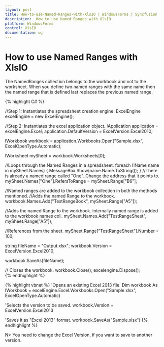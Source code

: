 ```yaml
---
layout: post
title: How-to-use-Named-Ranges-with-XlsIO | WindowsForms | Syncfusion
description:  How to use Named Ranges with XlsIO
platform: WindowsForms
control: XlsIO	
documentation: ug
---
```


# How to use Named Ranges with XlsIO

The NamedRanges collection belongs to the workbook and not to the worksheet. When you define two named ranges with the same name then the named range that is defined last replaces the previous named range.
 
{% highlight C# %}
 
//Step 1: Instantiates the spreadsheet creation engine.
ExcelEngine excelEngine = new ExcelEngine();

//Step 2: Instantiates the excel application object.
IApplication application = excelEngine.Excel;
application.DefaultVersion = ExcelVersion.Excel2010;
 
IWorkbook workbook = application.Workbooks.Open("Sample.xlsx", ExcelOpenType.Automatic);
 
IWorksheet mySheet = workbook.Worksheets[0];
 
//Loops through the Named Ranges in a spreadsheet.
foreach (IName name in mySheet.Names)
{
MessageBox.Show(name.Name.ToString());
}
//There is already a named range called "One". Change the address that it points to.
mySheet.Names["One"].RefersToRange = mySheet.Range["B6"];
 
//Named ranges are added to the workbook collection in both the methods mentioned.
//Adds the named Range to the workbook.
workbook.Names.Add("TestRangeBook", mySheet.Range["A5"]);
 
//Adds the named Range to the workbook. Internally named range is added to the workbook names coll.
mySheet.Names.Add("TestRangeSheet", mySheet.Range["A5"]);
 
//References from the sheet.
mySheet.Range["TestRangeSheet"].Number = 100;
 
string fileName = "Output.xlsx";
workbook.Version = ExcelVersion.Excel2010;
 
workbook.SaveAs(fileName);
 
// Closes the workbook.
workbook.Close();
excelengine.Dispose();  
  {% endhighlight %}    


{% highlight vbnet %}
 'Opens an existing Excel 2013 file.
Dim workbook As IWorkbook = excelEngine.Excel.Workbooks.Open("Sample.xlsx", ExcelOpenType.Automatic)
 
'Selects the version to be saved.
workbook.Version = ExcelVersion.Excel2013
 
'Saves it as "Excel 2013" format.
workbook.SaveAs("Sample.xlsx")
{% endhighlight %}


N> You need to change the Excel Version, if you want to save to another version.